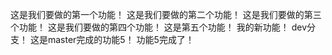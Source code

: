 这是我们要做的第一个功能！
这是我们要做的第二个功能！
这是我们要做的第三个功能！
这是我们要做的第四个功能！
这是第五个功能！
我的新功能！
dev分支！
这是master完成的功能5！
功能5完成了！
